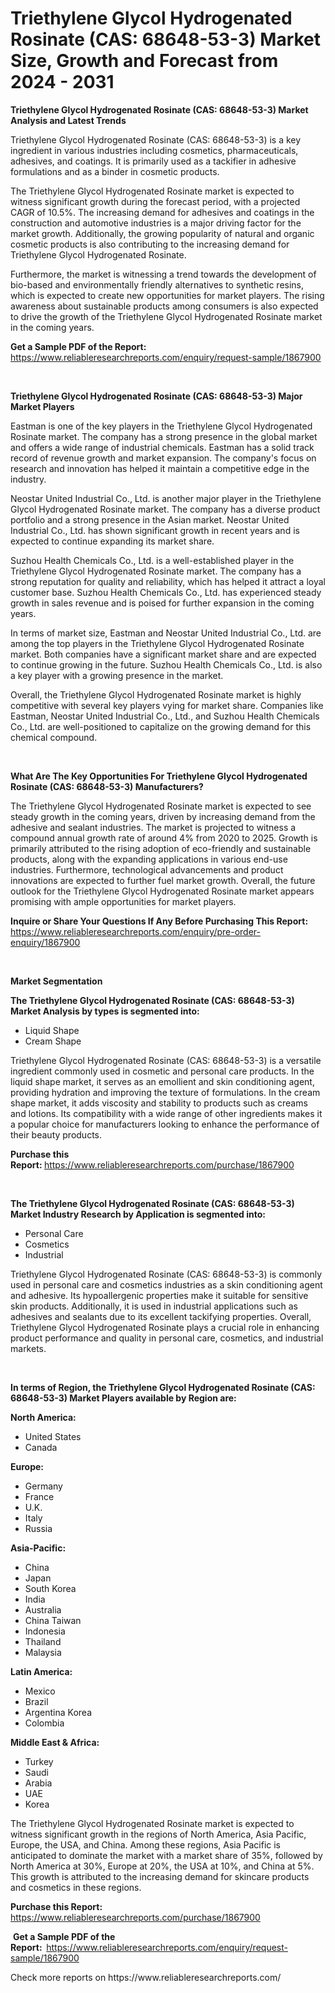 <p><h1>Triethylene Glycol Hydrogenated Rosinate (CAS: 68648-53-3) Market Size, Growth and Forecast from 2024 - 2031</h1></p><p><strong>Triethylene Glycol Hydrogenated Rosinate (CAS: 68648-53-3) Market Analysis and Latest Trends</strong></p>
<p><p>Triethylene Glycol Hydrogenated Rosinate (CAS: 68648-53-3) is a key ingredient in various industries including cosmetics, pharmaceuticals, adhesives, and coatings. It is primarily used as a tackifier in adhesive formulations and as a binder in cosmetic products.</p><p>The Triethylene Glycol Hydrogenated Rosinate market is expected to witness significant growth during the forecast period, with a projected CAGR of 10.5%. The increasing demand for adhesives and coatings in the construction and automotive industries is a major driving factor for the market growth. Additionally, the growing popularity of natural and organic cosmetic products is also contributing to the increasing demand for Triethylene Glycol Hydrogenated Rosinate.</p><p>Furthermore, the market is witnessing a trend towards the development of bio-based and environmentally friendly alternatives to synthetic resins, which is expected to create new opportunities for market players. The rising awareness about sustainable products among consumers is also expected to drive the growth of the Triethylene Glycol Hydrogenated Rosinate market in the coming years.</p></p>
<p><strong>Get a Sample PDF of the Report:&nbsp;</strong> <a href="https://www.reliableresearchreports.com/enquiry/request-sample/1867900">https://www.reliableresearchreports.com/enquiry/request-sample/1867900</a></p>
<p>&nbsp;</p>
<p><strong>Triethylene Glycol Hydrogenated Rosinate (CAS: 68648-53-3) Major Market Players</strong></p>
<p><p>Eastman is one of the key players in the Triethylene Glycol Hydrogenated Rosinate market. The company has a strong presence in the global market and offers a wide range of industrial chemicals. Eastman has a solid track record of revenue growth and market expansion. The company's focus on research and innovation has helped it maintain a competitive edge in the industry.</p><p>Neostar United Industrial Co., Ltd. is another major player in the Triethylene Glycol Hydrogenated Rosinate market. The company has a diverse product portfolio and a strong presence in the Asian market. Neostar United Industrial Co., Ltd. has shown significant growth in recent years and is expected to continue expanding its market share.</p><p>Suzhou Health Chemicals Co., Ltd. is a well-established player in the Triethylene Glycol Hydrogenated Rosinate market. The company has a strong reputation for quality and reliability, which has helped it attract a loyal customer base. Suzhou Health Chemicals Co., Ltd. has experienced steady growth in sales revenue and is poised for further expansion in the coming years.</p><p>In terms of market size, Eastman and Neostar United Industrial Co., Ltd. are among the top players in the Triethylene Glycol Hydrogenated Rosinate market. Both companies have a significant market share and are expected to continue growing in the future. Suzhou Health Chemicals Co., Ltd. is also a key player with a growing presence in the market.</p><p>Overall, the Triethylene Glycol Hydrogenated Rosinate market is highly competitive with several key players vying for market share. Companies like Eastman, Neostar United Industrial Co., Ltd., and Suzhou Health Chemicals Co., Ltd. are well-positioned to capitalize on the growing demand for this chemical compound.</p></p>
<p>&nbsp;</p>
<p><strong>What Are The Key Opportunities For Triethylene Glycol Hydrogenated Rosinate (CAS: 68648-53-3) Manufacturers?</strong></p>
<p><p>The Triethylene Glycol Hydrogenated Rosinate market is expected to see steady growth in the coming years, driven by increasing demand from the adhesive and sealant industries. The market is projected to witness a compound annual growth rate of around 4% from 2020 to 2025. Growth is primarily attributed to the rising adoption of eco-friendly and sustainable products, along with the expanding applications in various end-use industries. Furthermore, technological advancements and product innovations are expected to further fuel market growth. Overall, the future outlook for the Triethylene Glycol Hydrogenated Rosinate market appears promising with ample opportunities for market players.</p></p>
<p><strong>Inquire or Share Your Questions If Any Before Purchasing This Report:</strong> <a href="https://www.reliableresearchreports.com/enquiry/pre-order-enquiry/1867900">https://www.reliableresearchreports.com/enquiry/pre-order-enquiry/1867900</a></p>
<p>&nbsp;</p>
<p><strong>Market Segmentation</strong></p>
<p><strong>The Triethylene Glycol Hydrogenated Rosinate (CAS: 68648-53-3) Market Analysis by types is segmented into:</strong></p>
<p><ul><li>Liquid Shape</li><li>Cream Shape</li></ul></p>
<p><p>Triethylene Glycol Hydrogenated Rosinate (CAS: 68648-53-3) is a versatile ingredient commonly used in cosmetic and personal care products. In the liquid shape market, it serves as an emollient and skin conditioning agent, providing hydration and improving the texture of formulations. In the cream shape market, it adds viscosity and stability to products such as creams and lotions. Its compatibility with a wide range of other ingredients makes it a popular choice for manufacturers looking to enhance the performance of their beauty products.</p></p>
<p><strong>Purchase this Report:&nbsp;</strong><a href="https://www.reliableresearchreports.com/purchase/1867900">https://www.reliableresearchreports.com/purchase/1867900</a></p>
<p>&nbsp;</p>
<p><strong>The Triethylene Glycol Hydrogenated Rosinate (CAS: 68648-53-3) Market Industry Research by Application is segmented into:</strong></p>
<p><ul><li>Personal Care</li><li>Cosmetics</li><li>Industrial</li></ul></p>
<p><p>Triethylene Glycol Hydrogenated Rosinate (CAS: 68648-53-3) is commonly used in personal care and cosmetics industries as a skin conditioning agent and adhesive. Its hypoallergenic properties make it suitable for sensitive skin products. Additionally, it is used in industrial applications such as adhesives and sealants due to its excellent tackifying properties. Overall, Triethylene Glycol Hydrogenated Rosinate plays a crucial role in enhancing product performance and quality in personal care, cosmetics, and industrial markets.</p></p>
<p>&nbsp;</p>
<p><strong>In terms of Region, the Triethylene Glycol Hydrogenated Rosinate (CAS: 68648-53-3) Market Players available by Region are:</strong></p>
<p>
    <p> <strong> North America: </strong>
        <ul>
            <li>United States</li>
            <li>Canada</li>
        </ul>
        </p> 
    <p> <strong> Europe: </strong>
        <ul>
            <li>Germany</li>
            <li>France</li>
            <li>U.K.</li>
            <li>Italy</li>
            <li>Russia</li>
        </ul>
        </p> 
    <p> <strong> Asia-Pacific: </strong>
        <ul>
            <li>China</li>
            <li>Japan</li>
            <li>South Korea</li>
            <li>India</li>
            <li>Australia</li>
            <li>China Taiwan</li>
            <li>Indonesia</li>
            <li>Thailand</li>
            <li>Malaysia</li>
        </ul>
        </p> 
    <p> <strong> Latin America: </strong>
        <ul>
            <li>Mexico</li>
            <li>Brazil</li>
            <li>Argentina Korea</li>
            <li>Colombia</li>
        </ul>
        </p> 
    <p> <strong> Middle East & Africa: </strong>
        <ul>
            <li>Turkey</li>
            <li>Saudi</li>
            <li>Arabia</li>
            <li>UAE</li>
            <li>Korea</li>
        </ul>
    </p>
    </p>
<p><p>The Triethylene Glycol Hydrogenated Rosinate market is expected to witness significant growth in the regions of North America, Asia Pacific, Europe, the USA, and China. Among these regions, Asia Pacific is anticipated to dominate the market with a market share of 35%, followed by North America at 30%, Europe at 20%, the USA at 10%, and China at 5%. This growth is attributed to the increasing demand for skincare products and cosmetics in these regions.</p></p>
<p><strong>Purchase this Report: </strong><a href="https://www.reliableresearchreports.com/purchase/1867900">https://www.reliableresearchreports.com/purchase/1867900</a></p>
<p>&nbsp;<strong>Get a Sample PDF of the Report:&nbsp;&nbsp;</strong><a href="https://www.reliableresearchreports.com/enquiry/request-sample/1867900">https://www.reliableresearchreports.com/enquiry/request-sample/1867900</a></p>
<p><strong></strong></p>
<p>Check more reports on https://www.reliableresearchreports.com/</p>